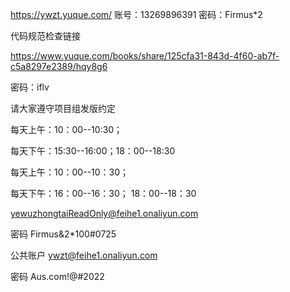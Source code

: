 https://ywzt.yuque.com/
账号：13269896391
密码：Firmus*2

代码规范检查链接

https://www.yuque.com/books/share/125cfa31-843d-4f60-ab7f-c5a8297e2389/hqy8g6

密码：iflv



请大家遵守项目组发版约定 

每天上午：10：00--10:30； 

每天下午：15:30--16:00；18：00--18:30



每天上午：10：00--10：30；

每天下午：16：00--16：30； 18：00--18：30





yewuzhongtaiReadOnly@feihe1.onaliyun.com 

密码 Firmus&2*100#0725 





公共账户 ywzt@feihe1.onaliyun.com 

密码 Aus.com!@#2022